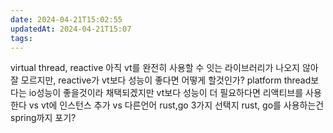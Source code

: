 ```yaml
---
date: 2024-04-21T15:02:55
updatedAt: 2024-04-21T15:07
tags: 
---
```

virtual thread, reactive
아직 vt를 완전히 사용할 수 잇는 라이브러리가 나오지 않아 잘 모르지만, reactive가 vt보다 성능이 좋다면 어떻게 할것인가?
platform thread보다는 io성능이 좋을것이라 채택되겠지만 vt보다 성능이 더 필요하다면 
리액티브를 사용한다 vs vt에 인스턴스 추가 vs 다른언어 rust,go
3가지 선택지
rust, go를 사용하는건 spring까지 포기?